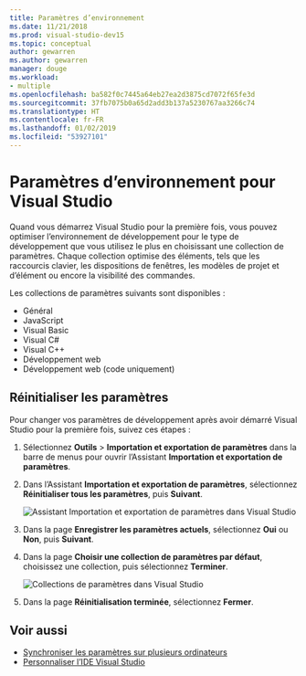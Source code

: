 ```yaml
---
title: Paramètres d’environnement
ms.date: 11/21/2018
ms.prod: visual-studio-dev15
ms.topic: conceptual
author: gewarren
ms.author: gewarren
manager: douge
ms.workload:
- multiple
ms.openlocfilehash: ba582f0c7445a64eb27ea2d3875cd7072f65fe3d
ms.sourcegitcommit: 37fb7075b0a65d2add3b137a5230767aa3266c74
ms.translationtype: HT
ms.contentlocale: fr-FR
ms.lasthandoff: 01/02/2019
ms.locfileid: "53927101"
---
```

# <a name="environment-settings-for-visual-studio"></a>Paramètres d’environnement pour Visual Studio

Quand vous démarrez Visual Studio pour la première fois, vous pouvez optimiser l’environnement de développement pour le type de développement que vous utilisez le plus en choisissant une collection de paramètres. Chaque collection optimise des éléments, tels que les raccourcis clavier, les dispositions de fenêtres, les modèles de projet et d’élément ou encore la visibilité des commandes.

Les collections de paramètres suivants sont disponibles :

- Général
- JavaScript
- Visual Basic
- Visual C#
- Visual C++
- Développement web
- Développement web (code uniquement)

## <a name="reset-settings"></a>Réinitialiser les paramètres

Pour changer vos paramètres de développement après avoir démarré Visual Studio pour la première fois, suivez ces étapes :

1. Sélectionnez **Outils** > **Importation et exportation de paramètres** dans la barre de menus pour ouvrir l’Assistant **Importation et exportation de paramètres**.

1. Dans l’Assistant **Importation et exportation de paramètres**, sélectionnez **Réinitialiser tous les paramètres**, puis **Suivant**.

   ![Assistant Importation et exportation de paramètres dans Visual Studio](media/reset-all-settings.png)

1. Dans la page **Enregistrer les paramètres actuels**, sélectionnez **Oui** ou **Non**, puis **Suivant**.

1. Dans la page **Choisir une collection de paramètres par défaut**, choisissez une collection, puis sélectionnez **Terminer**.

   ![Collections de paramètres dans Visual Studio](media/settings-collections.png)

1. Dans la page **Réinitialisation terminée**, sélectionnez **Fermer**.

## <a name="see-also"></a>Voir aussi

- [Synchroniser les paramètres sur plusieurs ordinateurs](synchronized-settings-in-visual-studio.md)
- [Personnaliser l’IDE Visual Studio](personalizing-the-visual-studio-ide.md)